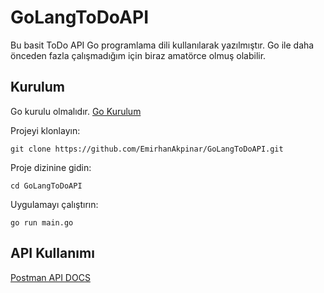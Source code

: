 # GoLangToDoAPI

Bu basit ToDo API Go programlama dili kullanılarak yazılmıştır. Go ile daha önceden fazla çalışmadığım için biraz amatörce olmuş olabilir. 

## Kurulum

Go kurulu olmalıdır. [Go Kurulum](https://golang.org/doc/install)

Projeyi klonlayın:

    git clone https://github.com/EmirhanAkpinar/GoLangToDoAPI.git

Proje dizinine gidin:

    cd GoLangToDoAPI

Uygulamayı çalıştırın:

    go run main.go




## API Kullanımı
[Postman API DOCS](https://documenter.getpostman.com/view/18749239/2sA3JM7Meu)
